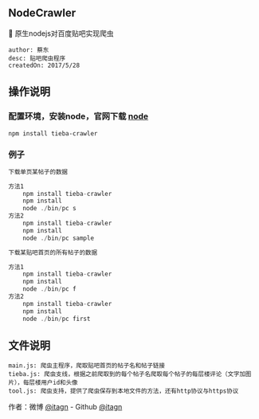 ## NodeCrawler
:rocket: 原生nodejs对百度贴吧实现爬虫

    author: 蔡东
    desc: 贴吧爬虫程序
    createdOn: 2017/5/28

## 操作说明 
### 配置环境，安装node，官网下载 [node](https://nodejs.org/en/)
    
	npm install tieba-crawler

### 例子
```javascript
下载单页某帖子的数据

方法1
	npm install tieba-crawler
	npm install
	node ./bin/pc s
方法2
	npm install tieba-crawler
	npm install
	node ./bin/pc sample

下载某贴吧首页的所有帖子的数据

方法1
	npm install tieba-crawler
	npm install
	node ./bin/pc f
方法2
	npm install tieba-crawler
	npm install
	node ./bin/pc first
```

## 文件说明

    main.js: 爬虫主程序，爬取贴吧首页的帖子名和帖子链接
    tieba.js: 爬虫支线，根据之前爬取到的每个帖子名爬取每个帖子的每层楼评论（文字加图片），每层楼用户id和头像
    tool.js: 爬虫支持，提供了爬虫保存到本地文件的方法，还有http协议与https协议

作者：微博 [@itagn][1] - Github [@itagn][2] 

[1]: https://weibo.com/p/1005053782707172
[2]: https://github.com/itagn
